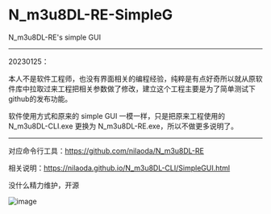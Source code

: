 # N_m3u8DL-RE-SimpleG
N_m3u8DL-RE's simple GUI

---

20230125：

本人不是软件工程师，也没有界面相关的编程经验，纯粹是有点好奇所以就从原软件库中拉取过来工程把相关参数做了修改，建立这个工程主要是为了简单测试下github的发布功能。

软件使用方式和原来的 simple GUI 一模一样，只是把原来工程使用的 N_m3u8DL-CLI.exe 更换为 N_m3u8DL-RE.exe，所以不做更多说明了。

---

对应命令行工具：https://github.com/nilaoda/N_m3u8DL-RE

相关说明：https://nilaoda.github.io/N_m3u8DL-CLI/SimpleGUI.html

没什么精力维护，开源

![image](https://user-images.githubusercontent.com/20772925/153235235-712b338e-4e2a-4a77-8b3b-119bceb45f24.png)
